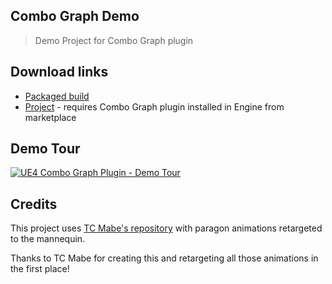 ## Combo Graph Demo

> Demo Project for Combo Graph plugin

## Download links

- [Packaged build](https://github.com/combo-graph/demo/releases/latest/download/ComboGraph_Demo_Build.zip)
- [Project](https://github.com/combo-graph/demo/releases/latest/download/ComboGraph_Demo_uproject.zip) - requires Combo Graph plugin installed in Engine from marketplace

## Demo Tour

[![UE4 Combo Graph Plugin -  Demo Tour](https://img.youtube.com/vi/fvyLDJetM0g/0.jpg)](https://www.youtube.com/watch?v=fvyLDJetM0g)

## Credits

This project uses [TC Mabe's repository](https://github.com/TCMabe/UE4_Paragon_Anims_on_Mannequin) with paragon animations retargeted to the mannequin.

Thanks to TC Mabe for creating this and retargeting all those animations in the first place!
